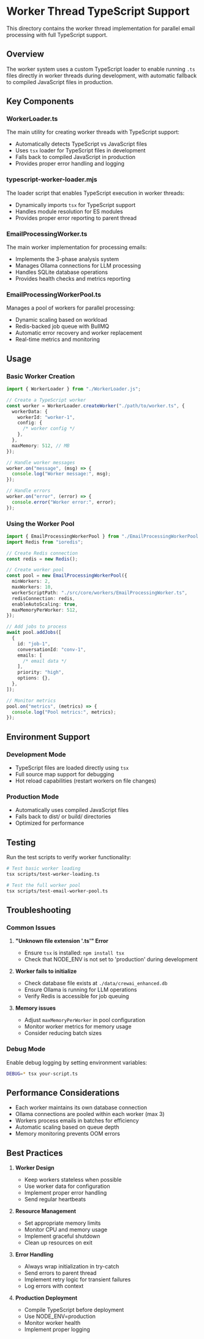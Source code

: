 # Worker Thread TypeScript Support

This directory contains the worker thread implementation for parallel email processing with full TypeScript support.

## Overview

The worker system uses a custom TypeScript loader to enable running `.ts` files directly in worker threads during development, with automatic fallback to compiled JavaScript files in production.

## Key Components

### WorkerLoader.ts

The main utility for creating worker threads with TypeScript support:

- Automatically detects TypeScript vs JavaScript files
- Uses `tsx` loader for TypeScript files in development
- Falls back to compiled JavaScript in production
- Provides proper error handling and logging

### typescript-worker-loader.mjs

The loader script that enables TypeScript execution in worker threads:

- Dynamically imports `tsx` for TypeScript support
- Handles module resolution for ES modules
- Provides proper error reporting to parent thread

### EmailProcessingWorker.ts

The main worker implementation for processing emails:

- Implements the 3-phase analysis system
- Manages Ollama connections for LLM processing
- Handles SQLite database operations
- Provides health checks and metrics reporting

### EmailProcessingWorkerPool.ts

Manages a pool of workers for parallel processing:

- Dynamic scaling based on workload
- Redis-backed job queue with BullMQ
- Automatic error recovery and worker replacement
- Real-time metrics and monitoring

## Usage

### Basic Worker Creation

```typescript
import { WorkerLoader } from "./WorkerLoader.js";

// Create a TypeScript worker
const worker = WorkerLoader.createWorker("./path/to/worker.ts", {
  workerData: {
    workerId: "worker-1",
    config: {
      /* worker config */
    },
  },
  maxMemory: 512, // MB
});

// Handle worker messages
worker.on("message", (msg) => {
  console.log("Worker message:", msg);
});

// Handle errors
worker.on("error", (error) => {
  console.error("Worker error:", error);
});
```

### Using the Worker Pool

```typescript
import { EmailProcessingWorkerPool } from "./EmailProcessingWorkerPool.js";
import Redis from "ioredis";

// Create Redis connection
const redis = new Redis();

// Create worker pool
const pool = new EmailProcessingWorkerPool({
  minWorkers: 2,
  maxWorkers: 10,
  workerScriptPath: "./src/core/workers/EmailProcessingWorker.ts",
  redisConnection: redis,
  enableAutoScaling: true,
  maxMemoryPerWorker: 512,
});

// Add jobs to process
await pool.addJobs([
  {
    id: "job-1",
    conversationId: "conv-1",
    emails: [
      /* email data */
    ],
    priority: "high",
    options: {},
  },
]);

// Monitor metrics
pool.on("metrics", (metrics) => {
  console.log("Pool metrics:", metrics);
});
```

## Environment Support

### Development Mode

- TypeScript files are loaded directly using `tsx`
- Full source map support for debugging
- Hot reload capabilities (restart workers on file changes)

### Production Mode

- Automatically uses compiled JavaScript files
- Falls back to dist/ or build/ directories
- Optimized for performance

## Testing

Run the test scripts to verify worker functionality:

```bash
# Test basic worker loading
tsx scripts/test-worker-loading.ts

# Test the full worker pool
tsx scripts/test-email-worker-pool.ts
```

## Troubleshooting

### Common Issues

1. **"Unknown file extension '.ts'" Error**
   - Ensure `tsx` is installed: `npm install tsx`
   - Check that NODE_ENV is not set to 'production' during development

2. **Worker fails to initialize**
   - Check database file exists at `./data/crewai_enhanced.db`
   - Ensure Ollama is running for LLM operations
   - Verify Redis is accessible for job queuing

3. **Memory issues**
   - Adjust `maxMemoryPerWorker` in pool configuration
   - Monitor worker metrics for memory usage
   - Consider reducing batch sizes

### Debug Mode

Enable debug logging by setting environment variables:

```bash
DEBUG=* tsx your-script.ts
```

## Performance Considerations

- Each worker maintains its own database connection
- Ollama connections are pooled within each worker (max 3)
- Workers process emails in batches for efficiency
- Automatic scaling based on queue depth
- Memory monitoring prevents OOM errors

## Best Practices

1. **Worker Design**
   - Keep workers stateless when possible
   - Use worker data for configuration
   - Implement proper error handling
   - Send regular heartbeats

2. **Resource Management**
   - Set appropriate memory limits
   - Monitor CPU and memory usage
   - Implement graceful shutdown
   - Clean up resources on exit

3. **Error Handling**
   - Always wrap initialization in try-catch
   - Send errors to parent thread
   - Implement retry logic for transient failures
   - Log errors with context

4. **Production Deployment**
   - Compile TypeScript before deployment
   - Use NODE_ENV=production
   - Monitor worker health
   - Implement proper logging
